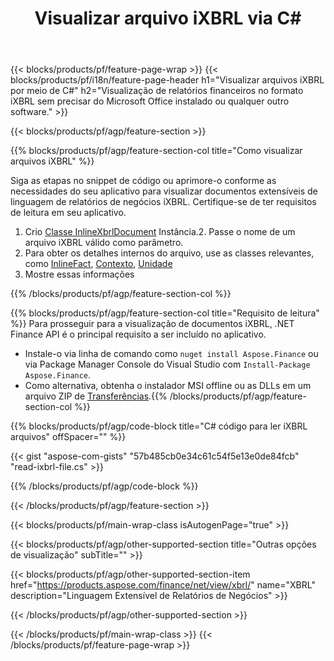 ﻿---
title: Visualizar arquivo iXBRL via C#
description: Código de amostra para visualização de arquivo iXBRL. Use o código de exemplo API para visualizar arquivos iXBRL em lote em aplicativos baseados em .NET. 
url: /pt/net/view/ixbrl/
family: finance
platformtag: net
feature: view
informat: iXBRL
outformat: 
otherformats: 
---
{{< blocks/products/pf/feature-page-wrap >}}
{{< blocks/products/pf/i18n/feature-page-header h1="Visualizar arquivos iXBRL por meio de C#" h2="Visualização de relatórios financeiros no formato iXBRL sem precisar do Microsoft Office instalado ou qualquer outro software." >}}

{{< blocks/products/pf/agp/feature-section >}}

{{% blocks/products/pf/agp/feature-section-col title="Como visualizar arquivos iXBRL" %}}

Siga as etapas no snippet de código ou aprimore-o conforme as necessidades do seu aplicativo para visualizar documentos extensíveis de linguagem de relatórios de negócios iXBRL. Certifique-se de ter requisitos de leitura em seu aplicativo.

1. Crio [Classe InlineXbrlDocument](https://apireference.aspose.com/finance/net/aspose.finance.xbrl.inline/inlinexbrldocument) Instância.2. Passe o nome de um arquivo iXBRL válido como parâmetro.
3. Para obter os detalhes internos do arquivo, use as classes relevantes, como [InlineFact](https://apireference.aspose.com/finance/net/aspose.finance.xbrl.inline/inlinefact), [Contexto](https://apireference.aspose.com/finance/net/aspose.finance.xbrl/context), [Unidade](https://apireference.aspose.com/finance/net/aspose.finance.xbrl/unit) 
4. Mostre essas informações

{{% /blocks/products/pf/agp/feature-section-col %}}

{{% blocks/products/pf/agp/feature-section-col title="Requisito de leitura" %}}
Para prosseguir para a visualização de documentos iXBRL, .NET Finance API é o principal requisito a ser incluído no aplicativo. 
- Instale-o via linha de comando como ```nuget install Aspose.Finance``` ou via Package Manager Console do Visual Studio com ```Install-Package Aspose.Finance```.
- Como alternativa, obtenha o instalador MSI offline ou as DLLs em um arquivo ZIP de [Transferências](https://downloads.aspose.com/finance/net).{{% /blocks/products/pf/agp/feature-section-col %}}

{{% blocks/products/pf/agp/code-block title="C# código para ler iXBRL arquivos" offSpacer="" %}}

{{< gist "aspose-com-gists" "57b485cb0e34c61c54f5e13e0de84fcb" "read-ixbrl-file.cs" >}}

{{% /blocks/products/pf/agp/code-block %}}

{{< /blocks/products/pf/agp/feature-section >}}

{{< blocks/products/pf/main-wrap-class isAutogenPage="true" >}}

{{< blocks/products/pf/agp/other-supported-section title="Outras opções de visualização" subTitle="" >}}

{{< blocks/products/pf/agp/other-supported-section-item href="https://products.aspose.com/finance/net/view/xbrl/" name="XBRL" description="Linguagem Extensível de Relatórios de Negócios" >}}

{{< /blocks/products/pf/agp/other-supported-section >}}

{{< /blocks/products/pf/main-wrap-class >}}
{{< /blocks/products/pf/feature-page-wrap >}}